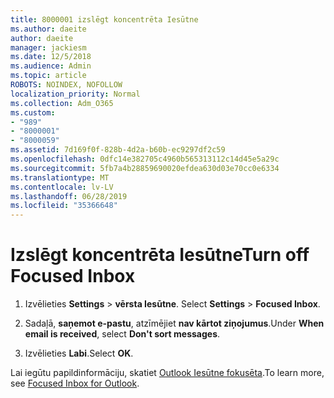 ```yaml
---
title: 8000001 izslēgt koncentrēta Iesūtne
ms.author: daeite
author: daeite
manager: jackiesm
ms.date: 12/5/2018
ms.audience: Admin
ms.topic: article
ROBOTS: NOINDEX, NOFOLLOW
localization_priority: Normal
ms.collection: Adm_O365
ms.custom:
- "989"
- "8000001"
- "8000059"
ms.assetid: 7d169f0f-828b-4d2a-b60b-ec9297df2c59
ms.openlocfilehash: 0dfc14e382705c4960b565313112c14d45e5a29c
ms.sourcegitcommit: 5fb7a4b28859690020efdea630d03e70cc0e6334
ms.translationtype: MT
ms.contentlocale: lv-LV
ms.lasthandoff: 06/28/2019
ms.locfileid: "35366648"
---
```

# <a name="turn-off-focused-inbox"></a><span data-ttu-id="b4c6f-102">Izslēgt koncentrēta Iesūtne</span><span class="sxs-lookup"><span data-stu-id="b4c6f-102">Turn off Focused Inbox</span></span>

1. <span data-ttu-id="b4c6f-103">Izvēlieties **Settings** \> **vērsta Iesūtne**.  </span><span class="sxs-lookup"><span data-stu-id="b4c6f-103">Select **Settings**  \> **Focused Inbox**.</span></span>

2. <span data-ttu-id="b4c6f-104">Sadaļā, **saņemot e-pastu**, atzīmējiet **nav kārtot ziņojumus**.</span><span class="sxs-lookup"><span data-stu-id="b4c6f-104">Under **When email is received**, select **Don't sort messages**.</span></span>

3. <span data-ttu-id="b4c6f-105">Izvēlieties **Labi**.</span><span class="sxs-lookup"><span data-stu-id="b4c6f-105">Select **OK**.</span></span>

<span data-ttu-id="b4c6f-106">Lai iegūtu papildinformāciju, skatiet [Outlook Iesūtne fokusēta](https://go.microsoft.com/fwlink/p/?linkid=873108).</span><span class="sxs-lookup"><span data-stu-id="b4c6f-106">To learn more, see [Focused Inbox for Outlook](https://go.microsoft.com/fwlink/p/?linkid=873108).</span></span>
